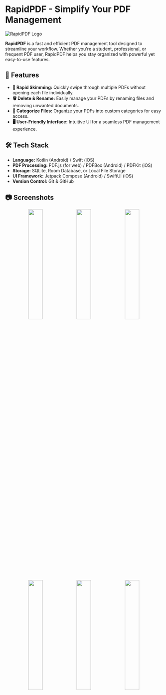 # RapidPDF - Simplify Your PDF Management

![RapidPDF Logo](assets/logo.png)

**RapidPDF** is a fast and efficient PDF management tool designed to streamline your workflow. Whether you're a student, professional, or frequent PDF user, RapidPDF helps you stay organized with powerful yet easy-to-use features.

## 🚀 Features

- **📄 Rapid Skimming:** Quickly swipe through multiple PDFs without opening each file individually.
- **🗑️ Delete & Rename:** Easily manage your PDFs by renaming files and removing unwanted documents.
- **📂 Categorize Files:** Organize your PDFs into custom categories for easy access.
- **🖥️ User-Friendly Interface:** Intuitive UI for a seamless PDF management experience.

## 🛠️ Tech Stack

- **Language:** Kotlin (Android) / Swift (iOS)
- **PDF Processing:** PDF.js (for web) / PDFBox (Android) / PDFKit (iOS)
- **Storage:** SQLite, Room Database, or Local File Storage
- **UI Framework:** Jetpack Compose (Android) / SwiftUI (iOS)
- **Version Control:** Git & GitHub

## 📷 Screenshots

<p align="center">
  <img src="assets/screenshot1.png" width="30%">
  <img src="assets/screenshot2.png" width="30%">
  <img src="assets/screenshot3.png" width="30%">
</p>
<p align="center">
  <img src="assets/screenshot4.png" width="30%">
  <img src="assets/screenshot5.png" width="30%">
  <img src="assets/screenshot6.png" width="30%">
</p>

